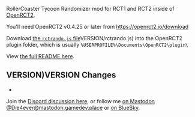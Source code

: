 [//]: # "find+replace VERSION)</details></details>VERSION with the version, example: v0.8"

RollerCoaster Tycoon Randomizer mod for RCT1 and RCT2 inside of [OpenRCT2](https://openrct2.io/).

You'll need OpenRCT2 v0.4.25 or later from https://openrct2.io/download

Download [the `rctrando.js` file](https://github.com/Die4Ever/rollercoaster-tycoon-randomizer/releases/download/VERSION)</details></details>VERSION/rctrando.js) into the OpenRCT2 plugin folder, which is usually `%USERPROFILE%\Documents\OpenRCT2\plugin\`

View [the full README here](https://github.com/Die4Ever/rollercoaster-tycoon-randomizer#readme).

## VERSION)</details></details>VERSION Changes

-

Join the [Discord discussion here](https://discord.gg/jjfKT9nYDR), or follow me [on Mastodon @Die4ever@mastodon.gamedev.place](https://mastodon.gamedev.place/@Die4ever) or [on BlueSky](https://bsky.app/profile/die4ever.mastodon.gamedev.place.ap.brid.gy).
